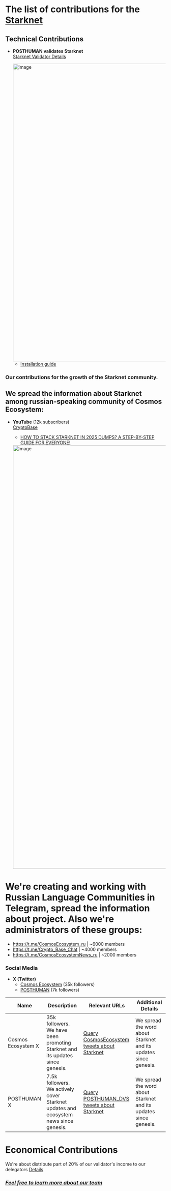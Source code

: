 # The list of contributions for the [Starknet](https://www.starknet.io/)

## Technical Contributions
- **POSTHUMAN validates Starknet**  
  [Starknet Validator Details](https://dashboard.endur.fi/stake?validator=0x0327478b645a0c6889e995fe22b1298fae420dba24cc42422f0c066763d08dc9&tab=stake)
  
  <img width="1447" height="936" alt="image" src="https://github.com/user-attachments/assets/fda67670-3824-45af-9754-66c798c235b2" />

  - [Installation guide](https://nodes.posthuman.digital/chains/starknet?tab=installation-guide)


### Our contributions for the growth of the Starknet community.

## We spread the information about Starknet among russian-speaking community of Cosmos Ecosystem:
- **YouTube** (12k subscribers)  
  [CryptoBase](https://www.youtube.com/@CRYPTOBASED)
  - [HOW TO STACK STARKNET IN 2025 DUMPS? A STEP-BY-STEP GUIDE FOR EVERYONE!](https://www.youtube.com/watch?v=XBcku5TTYj4)

  <img width="2406" height="1332" alt="image" src="https://github.com/user-attachments/assets/0d7bf32f-eeb5-4af1-af27-0b50f568e1a9" />


# We're creating and working with Russian Language Communities in Telegram, spread the information about project. Also we're administrators of these groups:

- https://t.me/CosmosEcosystem_ru | ~6000 members
- https://t.me/Crypto_Base_Chat |  ~4000 members
- https://t.me/CosmosEcosystemNews_ru |  ~2000 members

### Social Media
- **X (Twitter)**  
  - [Cosmos Ecosystem](https://x.com/CosmosEcosystem) (35k followers)  
  - [POSTHUMAN](https://x.com/POSTHUMAN_DVS) (7k followers)


| Name               | Description                                              | Relevant URLs                                                                                      | Additional Details                                          |
|--------------------|-----------------------------------------------------------|---------------------------------------------------------------------------------------------------|--------------------------------------------------------------|
| Cosmos Ecosystem X | 35k followers. We have been promoting Starknet and its updates since genesis. | [Query CosmosEcosystem tweets about Starknet](https://x.com/search?q=from%3ACosmosEcosystem%20(Starknet%20)&src=typed_query&f=live) | We spread the word about Starknet and its updates since genesis. |
| POSTHUMAN X        | 7.5k followers. We actively cover Starknet updates and ecosystem news since genesis. | [Query POSTHUMAN_DVS tweets about Starknet](https://x.com/search?q=from%3APOSTHUMAN_DVS%20(Starknet%20)&src=typed_query&f=live) | We spread the word about Starknet and its updates since genesis. |

# Economical Contributions
 We're about distribute part of 20% of our validator's income to our delegators [Details](https://posthuman.digital/phmn)

 ### ***[Feel free to learn more about our team](https://posthuman.digital/team)***
